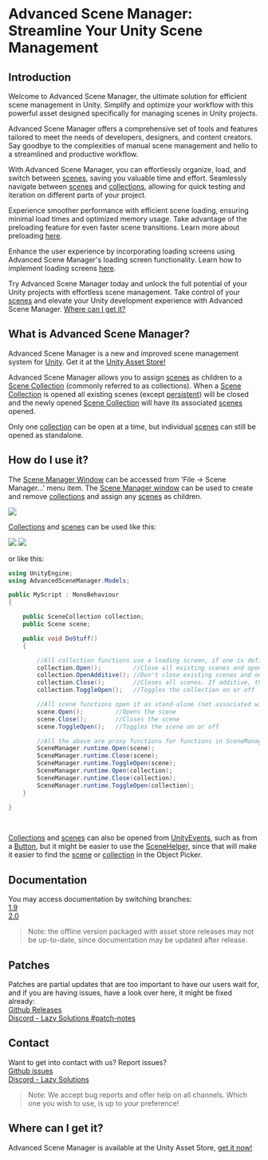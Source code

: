 # Advanced Scene Manager: Streamline Your Unity Scene Management

## Introduction
Welcome to Advanced Scene Manager, the ultimate solution for efficient scene management in Unity. Simplify and optimize your workflow with this powerful asset designed specifically for managing scenes in Unity projects.

Advanced Scene Manager offers a comprehensive set of tools and features tailored to meet the needs of developers, designers, and content creators. Say goodbye to the complexities of manual scene management and hello to a streamlined and productive workflow.

With Advanced Scene Manager, you can effortlessly organize, load, and switch between [scenes](https://github.com/Lazy-Solutions/AdvancedSceneManager/blob/2.0/guides/Scenes.md), saving you valuable time and effort. Seamlessly navigate between [scenes](https://github.com/Lazy-Solutions/AdvancedSceneManager/blob/2.0/guides/Scenes.md) and [collections](https://github.com/Lazy-Solutions/AdvancedSceneManager/blob/2.0/guides/Scene%20collections.md), allowing for quick testing and iteration on different parts of your project.

Experience smoother performance with efficient scene loading, ensuring minimal load times and optimized memory usage. Take advantage of the preloading feature for even faster scene transitions. Learn more about preloading [here](https://github.com/Lazy-Solutions/AdvancedSceneManager/blob/2.0/guides/Scenes.md#preloading).

Enhance the user experience by incorporating loading screens using Advanced Scene Manager's loading screen functionality. Learn how to implement loading screens [here](https://github.com/Lazy-Solutions/AdvancedSceneManager/blob/2.0/guides/Loading%20screens.md).

Try Advanced Scene Manager today and unlock the full potential of your Unity projects with effortless scene management. Take control of your [scenes](https://github.com/Lazy-Solutions/AdvancedSceneManager/blob/2.0/guides/Scenes.md) and elevate your Unity development experience with Advanced Scene Manager. [Where can I get it?](https://github.com/Lazy-Solutions/AdvancedSceneManager#where-can-i-get-it)

## What is Advanced Scene Manager?

Advanced Scene Manager is a new and improved scene management system for [Unity](https://unity.com/). Get it at the [Unity Asset Store!](https://assetstore.unity.com/packages/slug/174152)

Advanced Scene Manager allows you to assign [scenes](https://github.com/Lazy-Solutions/AdvancedSceneManager/blob/2.0/guides/Scenes.md) as children to a [Scene Collection](https://github.com/Lazy-Solutions/AdvancedSceneManager/blob/2.0/guides/Scene%20collections.md) (commonly referred to as collections).
When a [Scene Collection](https://github.com/Lazy-Solutions/AdvancedSceneManager/blob/2.0/guides/Scene%20collections.md) is opened all existing scenes (except [persistent](https://github.com/Lazy-Solutions/AdvancedSceneManager/blob/2.0/guides/Scenes.md#persistent-scenes)) will be closed and the newly opened [Scene Collection](https://github.com/Lazy-Solutions/AdvancedSceneManager/blob/2.0/guides/Scene%20collections.md) will have its associated [scenes](https://github.com/Lazy-Solutions/AdvancedSceneManager/blob/2.0/guides/Scenes.md) opened.

Only one [collection](https://github.com/Lazy-Solutions/AdvancedSceneManager/blob/2.0/guides/Scene%20collections.md) can be open at a time, but individual [scenes](https://github.com/Lazy-Solutions/AdvancedSceneManager/blob/2.0/guides/Scene%20collections.md) can still be opened as standalone.

## How do I use it?

The [Scene Manager Window](https://github.com/Lazy-Solutions/AdvancedSceneManager/blob/2.0/guides/Scene%20manager%20window.md) can be accessed from 'File -> Scene Manager...' menu item. The [Scene Manager window](https://github.com/Lazy-Solutions/AdvancedSceneManager/blob/2.0/guides/Scene%20manager%20window.md) can be used to create and remove [collections](https://github.com/Lazy-Solutions/AdvancedSceneManager/blob/2.0/guides/Scene%20collections.md) and assign any [scenes](https://github.com/Lazy-Solutions/AdvancedSceneManager/blob/2.0/guides/Scenes.md) as children.

![](https://github.com/Lazy-Solutions/AdvancedSceneManager/blob/2.0/image/scene-manager-window.png)

[Collections](https://github.com/Lazy-Solutions/AdvancedSceneManager/blob/2.0/guides/Scene%20collections.md) and [scenes](https://github.com/Lazy-Solutions/AdvancedSceneManager/blob/2.0/guides/Scenes.md) can be used like this:

![](https://github.com/Lazy-Solutions/AdvancedSceneManager/blob/2.0/image/button-click-scene-open.png)
![](https://github.com/Lazy-Solutions/AdvancedSceneManager/blob/2.0/image/button-click-collection-open.png)

or like this:

```C#
using UnityEngine;
using AdvancedSceneManager.Models;

public MyScript : MonoBehaviour
{

    public SceneCollection collection;
    public Scene scene;

    public void DoStuff()
    {     

        //All collection functions use a loading screen, if one is defined
        collection.Open();         //Close all existing scenes and open scenes in collection
        collection.OpenAdditive(); //Don't close existing scenes and only open scenes in collection
        collection.Close();        //Closes all scenes. If additive, then only collection scenes will be closed. 
        collection.ToggleOpen();   //Toggles the collection on or off

        //All scene functions open it as stand-alone (not associated with a collection)
        scene.Open();         //Opens the scene
        scene.Close();        //Closes the scene
        scene.ToggleOpen();   //Toggles the scene on or off

        //All the above are proxy functions for functions in SceneManager.runtime
        SceneManager.runtime.Open(scene);
        SceneManager.runtime.Close(scene);
        SceneManager.runtime.ToggleOpen(scene);
        SceneManager.runtime.Open(collection);
        SceneManager.runtime.Close(collection);
        SceneManager.runtime.ToggleOpen(collection);
    }

}
```

</br>

[Collections](https://github.com/Lazy-Solutions/AdvancedSceneManager/blob/2.0/guides/Scene%20collections.md) and [scenes](https://github.com/Lazy-Solutions/AdvancedSceneManager/blob/2.0/guides/Scenes.md) can also be opened from [UnityEvents](https://docs.unity3d.com/Manual/UnityEvents.html), such as from a [Button](https://docs.unity3d.com/Packages/com.unity.ugui@1.0/manual/script-Button.html), but it might be easier to use the [SceneHelper](https://github.com/Lazy-Solutions/AdvancedSceneManager/blob/2.0/guides/Scene%20helper.md), since that will make it easier to find the [scene](https://github.com/Lazy-Solutions/AdvancedSceneManager/blob/2.0/guides/Scenes.md) or [collection](https://github.com/Lazy-Solutions/AdvancedSceneManager/blob/2.0/guides/Scene%20collections.md) in the Object Picker.

## Documentation

You may access documentation by switching branches:\
[1.9](https://github.com/Lazy-Solutions/AdvancedSceneManager/blob/1.9/readme.md)\
[2.0](https://github.com/Lazy-Solutions/AdvancedSceneManager/blob/2.0/readme.md)

>Note: the offline version packaged with asset store releases may not be up-to-date, since documentation may be updated after release.

## Patches
Patches are partial updates that are too important to have our users wait for, and if you are having issues, have a look over here, it might be fixed already: \
[Github Releases](https://github.com/Lazy-Solutions/AdvancedSceneManager/releases)\
[Discord - Lazy Solutions #patch-notes](https://discord.com/channels/519089118467325952/806112082873024562)

## Contact
Want to get into contact with us? Report issues?\
[Github issues](https://github.com/Lazy-Solutions/AdvancedSceneManager/issues)\
[Discord - Lazy Solutions](https://discord.gg/upfgXPxFnw)
>Note: We accept bug reports and offer help on all channels. Which one you wish to use, is up to your preference!

## Where can I get it?
Advanced Scene Manager is available at the Unity Asset Store, [get it now!](https://assetstore.unity.com/packages/slug/174152)<br/>
